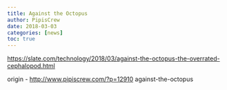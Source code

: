 ```yaml
---
title: Against the Octopus
author: PipisCrew
date: 2018-03-03
categories: [news]
toc: true
---
```


https://slate.com/technology/2018/03/against-the-octopus-the-overrated-cephalopod.html

origin - http://www.pipiscrew.com/?p=12910 against-the-octopus